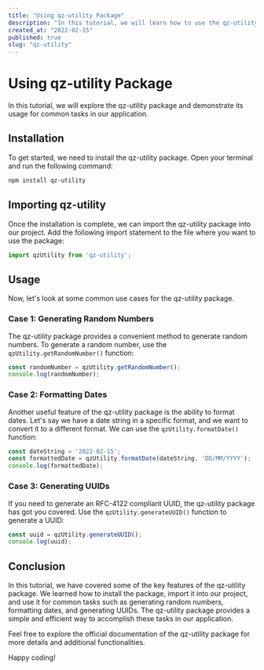 ```yaml
---
title: "Using qz-utility Package"
description: "In this tutorial, we will learn how to use the qz-utility package to accomplish various tasks in our application."
created_at: "2022-02-15"
published: true
slug: "qz-utility"
---
```


# Using qz-utility Package

In this tutorial, we will explore the qz-utility package and demonstrate its usage for common tasks in our application.

## Installation

To get started, we need to install the qz-utility package. Open your terminal and run the following command:

```bash
npm install qz-utility
```

## Importing qz-utility

Once the installation is complete, we can import the qz-utility package into our project. Add the following import statement to the file where you want to use the package:

```javascript
import qzUtility from 'qz-utility';
```

## Usage

Now, let's look at some common use cases for the qz-utility package.

### Case 1: Generating Random Numbers

The qz-utility package provides a convenient method to generate random numbers. To generate a random number, use the `qzUtility.getRandomNumber()` function:

```javascript
const randomNumber = qzUtility.getRandomNumber();
console.log(randomNumber);
```

### Case 2: Formatting Dates

Another useful feature of the qz-utility package is the ability to format dates. Let's say we have a date string in a specific format, and we want to convert it to a different format. We can use the `qzUtility.formatDate()` function:

```javascript
const dateString = '2022-02-15';
const formattedDate = qzUtility.formatDate(dateString, 'DD/MM/YYYY');
console.log(formattedDate);
```

### Case 3: Generating UUIDs

If you need to generate an RFC-4122 compliant UUID, the qz-utility package has got you covered. Use the `qzUtility.generateUUID()` function to generate a UUID:

```javascript
const uuid = qzUtility.generateUUID();
console.log(uuid);
```

## Conclusion

In this tutorial, we have covered some of the key features of the qz-utility package. We learned how to install the package, import it into our project, and use it for common tasks such as generating random numbers, formatting dates, and generating UUIDs. The qz-utility package provides a simple and efficient way to accomplish these tasks in our application.

Feel free to explore the official documentation of the qz-utility package for more details and additional functionalities.

Happy coding!